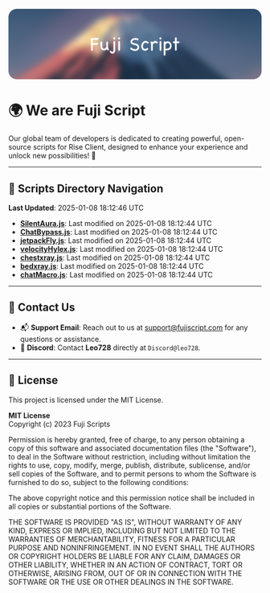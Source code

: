 ![Banner](.github/b.webp)

# 🌍 **We are Fuji Script**

Our global team of developers is dedicated to creating powerful, open-source scripts for Rise Client, designed to enhance your experience and unlock new possibilities! 🌟

---
<!-- SCRIPTS_NAVIGATION_START -->
## 📂 **Scripts Directory Navigation**

**Last Updated**: 2025-01-08 18:12:46 UTC

- **[SilentAura.js](scripts/SilentAura.js)**: Last modified on 2025-01-08 18:12:44 UTC
- **[ChatBypass.js](scripts/ChatBypass.js)**: Last modified on 2025-01-08 18:12:44 UTC
- **[jetpackFly.js](scripts/jetpackFly.js)**: Last modified on 2025-01-08 18:12:44 UTC
- **[velocityHylex.js](scripts/velocityHylex.js)**: Last modified on 2025-01-08 18:12:44 UTC
- **[chestxray.js](scripts/chestxray.js)**: Last modified on 2025-01-08 18:12:44 UTC
- **[bedxray.js](scripts/bedxray.js)**: Last modified on 2025-01-08 18:12:44 UTC
- **[chatMacro.js](scripts/chatMacro.js)**: Last modified on 2025-01-08 18:12:44 UTC

<!-- SCRIPTS_NAVIGATION_END -->

---

## 💬 **Contact Us**  
- 📬 **Support Email**: Reach out to us at [support@fujiscript.com](mailto:support@fujiscript.com) for any questions or assistance.  
- 💬 **Discord**: Contact **Leo728** directly at `Discord@leo728`.

---

## 📜 **License**

This project is licensed under the MIT License.  

**MIT License**  
Copyright (c) 2023 Fuji Scripts  

Permission is hereby granted, free of charge, to any person obtaining a copy of this software and associated documentation files (the "Software"), to deal in the Software without restriction, including without limitation the rights to use, copy, modify, merge, publish, distribute, sublicense, and/or sell copies of the Software, and to permit persons to whom the Software is furnished to do so, subject to the following conditions:  

The above copyright notice and this permission notice shall be included in all copies or substantial portions of the Software.  

THE SOFTWARE IS PROVIDED "AS IS", WITHOUT WARRANTY OF ANY KIND, EXPRESS OR IMPLIED, INCLUDING BUT NOT LIMITED TO THE WARRANTIES OF MERCHANTABILITY, FITNESS FOR A PARTICULAR PURPOSE AND NONINFRINGEMENT. IN NO EVENT SHALL THE AUTHORS OR COPYRIGHT HOLDERS BE LIABLE FOR ANY CLAIM, DAMAGES OR OTHER LIABILITY, WHETHER IN AN ACTION OF CONTRACT, TORT OR OTHERWISE, ARISING FROM, OUT OF OR IN CONNECTION WITH THE SOFTWARE OR THE USE OR OTHER DEALINGS IN THE SOFTWARE.  
